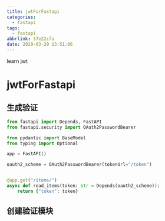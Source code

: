 ```yaml
---
title: jwtForFastapi
categories:
  - fastapi
tags:
  - fastapi
abbrlink: 37e22cfa
date: 2020-03-20 13:51:06
---
```


learn jwt
<!-- more -->


# jwtForFastapi


## 生成验证
```py
from fastapi import Depends, FastAPI
from fastapi.security import OAuth2PasswordBearer

from pydantic import BaseModel
from typing import Optional

app = FastAPI()

oauth2_scheme = OAuth2PasswordBearer(tokenUrl="/token")


@app.get("/items/")
async def read_items(token: str = Depends(oauth2_scheme)):
    return {"token": token}
```

## 创建验证模块
